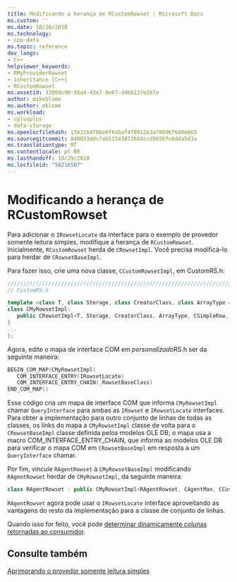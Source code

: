 ```yaml
---
title: Modificando a herança de RCustomRowset | Microsoft Docs
ms.custom: ''
ms.date: 10/26/2018
ms.technology:
- cpp-data
ms.topic: reference
dev_langs:
- C++
helpviewer_keywords:
- RMyProviderRowset
- inheritance [C++]
- RCustomRowset
ms.assetid: 33089c90-98a4-43e7-8e67-d4bb137e267e
author: mikeblome
ms.author: mblome
ms.workload:
- cplusplus
- data-storage
ms.openlocfilehash: 13e15b470be6f6a5af4f8012e3a70896f648e665
ms.sourcegitcommit: 840033ddcfab51543072604ccd5656fc6d4a5d3a
ms.translationtype: MT
ms.contentlocale: pt-BR
ms.lasthandoff: 10/29/2018
ms.locfileid: "50216507"
---
```

# <a name="modifying-the-inheritance-of-rcustomrowset"></a>Modificando a herança de RCustomRowset

Para adicionar o `IRowsetLocate` da interface para o exemplo de provedor somente leitura simples, modifique a herança de `RCustomRowset`. Inicialmente, `RCustomRowset` herda de `CRowsetImpl`. Você precisa modificá-lo para herdar de `CRowsetBaseImpl`.

Para fazer isso, crie uma nova classe, `CCustomRowsetImpl`, em CustomRS.h:

```cpp
////////////////////////////////////////////////////////////////////////
// CustomRS.h

template <class T, class Storage, class CreatorClass, class ArrayType = CAtlArray<Storage>>
class CMyRowsetImpl:
   public CRowsetImpl<T, Storage, CreatorClass, ArrayType, CSimpleRow, IRowsetLocateImpl< T, IRowsetLocate >>
{
...
};
```

Agora, edite o mapa de interface COM em *personalizado*RS.h ser da seguinte maneira:

```cpp
BEGIN_COM_MAP(CMyRowsetImpl)
   COM_INTERFACE_ENTRY(IRowsetLocate)
   COM_INTERFACE_ENTRY_CHAIN(_RowsetBaseClass)
END_COM_MAP()
```

Esse código cria um mapa de interface COM que informa `CMyRowsetImpl` chamar `QueryInterface` para ambas as `IRowset` e `IRowsetLocate` interfaces. Para obter a implementação para outro conjunto de linhas de todas as classes, os links do mapa a `CMyRowsetImpl` classe de volta para o `CRowsetBaseImpl` classe definida pelos modelos OLE DB; o mapa usa a macro COM_INTERFACE_ENTRY_CHAIN, que informa ao modelos OLE DB para verificar o mapa COM em `CRowsetBaseImpl` em resposta a um `QueryInterface` chamar.

Por fim, vincule `RAgentRowset` à `CMyRowsetBaseImpl` modificando `RAgentRowset` herdar de `CMyRowsetImpl`, da seguinte maneira:

```cpp
class RAgentRowset : public CMyRowsetImpl<RAgentRowset, CAgentMan, CCustomCommand>
```

`RAgentRowset` agora pode usar o `IRowsetLocate` interface aproveitando as vantagens do resto da implementação para a classe de conjunto de linhas.

Quando isso for feito, você pode [determinar dinamicamente colunas retornadas ao consumidor](../../data/oledb/dynamically-determining-columns-returned-to-the-consumer.md).

## <a name="see-also"></a>Consulte também

[Aprimorando o provedor somente leitura simples](../../data/oledb/enhancing-the-simple-read-only-provider.md)<br/>
